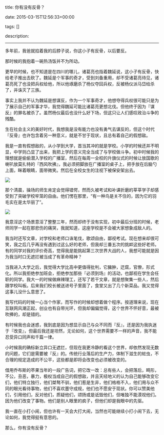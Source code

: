 title: 你有没有反骨？

date: 2015-03-15T12:56:33+00:00

tags: []

description: 

---
多年前，我爸就掐着我的后脖子说，你这小子有反骨，以后要反。 

那时候的我抱着一碗热汤饭并不为所动。 

更早的时候，也不知道是在四川的哪儿，诸葛亮也指着魏延说，这小子有反骨，快给老子推出去砍了。魏延是个军事的奇才，受到刘备重用，却不受诸葛亮待见，诸葛亮死了也没把兵权给他，所以他琢磨杀了杨仪夺回兵权，反被杨仪派马岱给杀了，并诛灭了三族。 

事实上我并不认为魏延是想谋反，作为一个军事奇才，他想夺得兵权很可能只是为了展示自己的军事才华，我觉得魏延可能比诸葛亮更想北伐。但他终于因为『谋反』的罪名被杀了。虽然杨仪最后也没什么好下场，但这只让人们感叹政治斗争的残酷。 

生在社会主义的美好时代，我想我是没有能力也没有勇气去谋反的，但这个时代『反骨』也许包含着另一种意义，就是不甘于现状，且总有着自己的假想敌。 

我是一直有假想敌的，从小学到大学，首当其冲的就是学校。小学的时候还并不明显，中学则凸显了出来，我把上学的意义完全当成了与学校做斗争。初中时候我的理想就是偷偷潜入学校的广播室，然后在每周一全校的升旗仪式的时候让放国歌的喇叭放莫扎特的『西风吹拂』，我必须把脚放在广播室的桌子上，把手放在后脑勺上面，眯着眼睛，面带微笑。然后在全校女生的注视下被保安架出去。 

![](http://susefood.u.qiniudn.com/xiaoshenke.jpg)

那个清晨，操场的师生肯定会觉得错愕，然而久被考试和补课折磨的莘莘学子却感受到了突破学校牢笼的自由。他们愣在那里，“有一种鸟是关不住的，因为它的羽毛实在是太华丽了”。 

![](http://susefood.u.qiniudn.com/caochang.jpg)

我意淫这个场景意淫了整整三年，然而却终于没有实现，初中最后分班的时候，老师同学一起在那悲伤的痛哭，我就知道，这座学校是不会被大家想象成敌人的。 

我当时还写文章，对学校和老师口诛笔伐，歌颂自由，鄙视考试。现在想来却很可笑，我之后几乎再没有遇到过这么好的老师，但我却三番五次的挑衅这些好老师。有的同学对我的评价奇高，觉得我是能挑起第三次世界大战的人，我想可能就是因为我当时口无遮拦被当成了有革命精神？ 

当我进入大学之后，我觉得大学比高中更值得批判，它臃肿，迂腐，官僚，形式化。所以我拒绝参加班会，拒绝参加那些『必须到场』的活动，也鄙视在学生会任职的同学。我大一的时候做麻辣理工，还写了若干文章，就是想聚集一些人，然后跟学校叫板。后来我们校长被送进号子里面了，食堂又出了几个新菜品。我又觉得这事儿没什么意思了。 

我写代码的时候一心当个作家，而写作的时候却想着做个程序。按道理来说，现在互联网风潮正起，创业也有自带光环，但我却偏偏觉得，这个世界不怀好意，最被吹捧的，却是错的。 

有时候我也会迷惑，我到底是因为想显示自己与众不同而『反』，还是因为我执迷于『改变』，但最后我还是坦然，无论如何，这个世界需要不一样的声音，我不能忍受异口同声和千篇一律。 

小时候我的确标新立异口无遮拦，但现在我更冷静的看这个世界，却依然发现无数的问题，它们是需要被『反』的。传统行业落后的生产力，体制下滋生的蛀虫，不合理的规定造成的不公平，这些都是即将会改变也必须被改变的。 

借用乔布斯的苹果当年的一段广告词，把它改一改：总有些人，会把落后，畸形，不公，丑恶，暴力，极权当成自己的假想敌，并且天经地义的认为自己能够改变它们，他们特立独行，他们桀骜不驯，他们惹是生非，他们格格不入，他们用与众不同的眼光看待事物，他们不喜欢墨守成规，他们也不愿安于现状。你可以赞美他们，引用他们，反对他们，质疑他们，颂扬或是诋毁他们，但唯独不能漠视他们。因为他们改变了事物。他们是别人眼里的疯子，但他们却是我眼中的先驱。 

我一直在小打小闹，但也许有一天会大打大闹，当然也可能继续小打小闹下去，无论如何，我觉得挺有意思的。 

那么，你有没有反骨？ 
